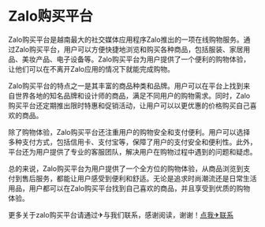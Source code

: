 # Zalo购买平台

Zalo购买平台是越南最大的社交媒体应用程序Zalo推出的一项在线购物服务。通过Zalo购买平台，用户可以方便快捷地浏览和购买各种商品，包括服装、家居用品、美妆产品、电子设备等。Zalo购买平台为用户提供了一个便利的购物体验，让他们可以在不离开Zalo应用的情况下就能完成购物。

Zalo购买平台的特点之一是其丰富的商品种类和品牌。用户可以在平台上找到来自世界各地的知名品牌和设计师的商品，满足不同用户的购物需求。同时，Zalo购买平台还定期推出限时特惠和促销活动，让用户可以以更优惠的价格购买自己喜欢的商品。

除了购物体验，Zalo购买平台还注重用户的购物安全和支付便利。用户可以选择多种支付方式，包括信用卡、支付宝等，保障了用户的支付安全和便利性。此外，平台还为用户提供了专业的客服团队，解决用户在购物过程中遇到的问题和疑虑。

总的来说，Zalo购买平台为用户提供了一个全方位的购物体验，从商品浏览到支付到售后服务，都能让用户感受到便利和舒适。无论是追求时尚潮流还是日常生活用品，用户都可以在Zalo购买平台找到自己喜欢的商品，并且享受到优质的购物体验。

更多关于zalo购买平台请通过✈与我们联系，感谢阅读，谢谢！[点我✈联系](https://add.k02.cc)